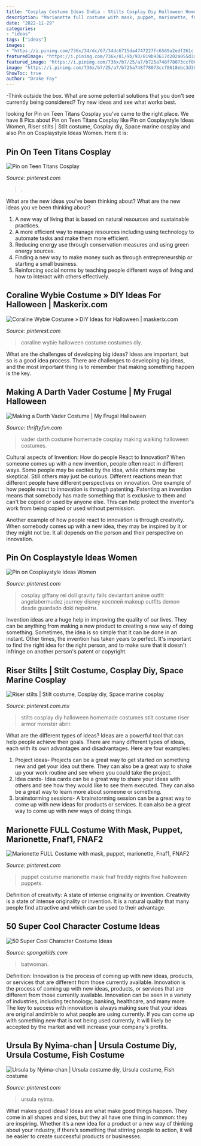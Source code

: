 ```yaml
---
title: "Cosplay Costume Ideas India - Stilts Cosplay Diy Halloween Homemade Costumes Stilt Costume Riser Armor Monster Abrir"
description: "Marionette full costume with mask, puppet, marionette, fnaf1, fnaf2"
date: "2022-11-29"
categories:
- "ideas"
tags: ["ideas"]
images:
- "https://i.pinimg.com/736x/34/dc/67/34dc6715da4747227fc6569a2edf261c.jpg"
featuredImage: "https://i.pinimg.com/736x/81/9b/93/819b93617d202a055d3a755479803e8e.jpg"
featured_image: "https://i.pinimg.com/736x/b7/25/a7/b725a748f78073ccf0618ebc3d3808a9.jpg"
image: "https://i.pinimg.com/736x/b7/25/a7/b725a748f78073ccf0618ebc3d3808a9.jpg"
ShowToc: true
author: "Drake Fay"
---
```



-Think outside the box. What are some potential solutions that you don't see currently being considered? Try new ideas and see what works best. 

	

		
looking for Pin on Teen Titans Cosplay you've came to the right place. We have 8 Pics about Pin on Teen Titans Cosplay like Pin on Cosplaystyle Ideas Women, Riser stilts | Stilt costume, Cosplay diy, Space marine cosplay and also Pin on Cosplaystyle Ideas Women. Here it is:
		
    
## Pin On Teen Titans Cosplay

<img loading=lazy src="https://i.pinimg.com/736x/cb/08/0d/cb080d90422c250080b7befe68154700.jpg" onerror="this.onerror=null;this.src='https://tse3.mm.bing.net/th?id=OIP.KpRj3yaM99JiyJzQ5uM54QHaK-&amp;pid=15.1';" alt="Pin on Teen Titans Cosplay">

_Source: pinterest.com_

>. 

	

What are the new ideas you’ve been thinking about?
What are the new ideas you ve been thinking about? 

1. A new way of living that is based on natural resources and sustainable practices. 
2. A more efficient way to manage resources including using technology to automate tasks and make them more efficient. 
3. Reducing energy use through conservation measures and using green energy sources. 
4. Finding a new way to make money such as through entrepreneurship or starting a small business. 
5. Reinforcing social norms by teaching people different ways of living and how to interact with others effectively.

    
## Coraline Wybie Costume » DIY Ideas For Halloween | Maskerix.com

<img loading=lazy src="https://i.pinimg.com/736x/81/9b/93/819b93617d202a055d3a755479803e8e.jpg" onerror="this.onerror=null;this.src='https://tse3.mm.bing.net/th?id=OIP.6n-UA41EUHgnXwxDPyyYmwAAAA&amp;pid=15.1';" alt="Coraline Wybie Costume » DIY Ideas for Halloween | maskerix.com">

_Source: pinterest.com_

>coraline wybie halloween costume costumes diy. 

	

What are the challenges of developing big ideas?
Ideas are important, but so is a good idea process. There are challenges to developing big ideas, and the most important thing is to remember that making something happen is the key.

    
## Making A Darth Vader Costume | My Frugal Halloween

<img loading=lazy src="https://img.thrfun.com/img/005/152/darth_vader_x.jpg" onerror="this.onerror=null;this.src='https://tse1.mm.bing.net/th?id=OIP.ThLLWg75tG6PtTzuPaH17AHaLG&amp;pid=15.1';" alt="Making a Darth Vader Costume | My Frugal Halloween">

_Source: thriftyfun.com_

>vader darth costume homemade cosplay making walking halloween costumes. 

	

Cultural aspects of Invention: How do people React to Innovation?
When someone comes up with a new invention, people often react in different ways. Some people may be excited by the idea, while others may be skeptical. Still others may just be curious. Different reactions mean that different people have different perspectives on innovation. 
One example of how people react to innovation is through patenting. Patenting an invention means that somebody has made something that is exclusive to them and can't be copied or used by anyone else. This can help protect the inventor's work from being copied or used without permission. 

Another example of how people react to innovation is through creativity. When somebody comes up with a new idea, they may be inspired by it or they might not be. It all depends on the person and their perspective on innovation.

    
## Pin On Cosplaystyle Ideas Women

<img loading=lazy src="https://i.pinimg.com/736x/34/dc/67/34dc6715da4747227fc6569a2edf261c.jpg" onerror="this.onerror=null;this.src='https://tse4.mm.bing.net/th?id=OIP.I7MK_5801fZdWnIT4-Xo1QHaLH&amp;pid=15.1';" alt="Pin on Cosplaystyle Ideas Women">

_Source: pinterest.com_

>cosplay giffany rei doll gravity falls deviantart anime outfit angelabermudez journey disney косплей makeup outfits demon desde guardado doki перейти. 

	

Invention ideas are a huge help in improving the quality of our lives. They can be anything from making a new product to creating a new way of doing something. Sometimes, the idea is so simple that it can be done in an instant. Other times, the invention has taken years to perfect. It's important to find the right idea for the right person, and to make sure that it doesn't infringe on another person's patent or copyright.

    
## Riser Stilts | Stilt Costume, Cosplay Diy, Space Marine Cosplay

<img loading=lazy src="https://i.pinimg.com/736x/cf/17/10/cf17107bc5520d3343b88a6100c03ecb.jpg" onerror="this.onerror=null;this.src='https://tse2.mm.bing.net/th?id=OIP.R-OJ4u6_hQ9jF_YX9YQHQAHaJ4&amp;pid=15.1';" alt="Riser stilts | Stilt costume, Cosplay diy, Space marine cosplay">

_Source: pinterest.com.mx_

>stilts cosplay diy halloween homemade costumes stilt costume riser armor monster abrir. 

	

What are the different types of ideas?
Ideas are a powerful tool that can help people achieve their goals. There are many different types of ideas, each with its own advantages and disadvantages. Here are four examples: 
1. Project ideas- Projects can be a great way to get started on something new and get your idea out there. They can also be a great way to shake up your work routine and see where you could take the project. 
2. Idea cards- Idea cards can be a great way to share your ideas with others and see how they would like to see them executed. They can also be a great way to learn more about someone or something. 
3. brainstorming sessions- A brainstorming session can be a great way to come up with new ideas for products or services. It can also be a great way to come up with new ways of doing things.

    
## Marionette FULL Costume With Mask, Puppet, Marionette, Fnaf1, FNAF2

<img loading=lazy src="https://i.pinimg.com/736x/b7/25/a7/b725a748f78073ccf0618ebc3d3808a9.jpg" onerror="this.onerror=null;this.src='https://tse1.mm.bing.net/th?id=OIP.nPcoY4Ps5NZDIz2FlB7xsgHaJ3&amp;pid=15.1';" alt="Marionette FULL Costume with mask, puppet, marionette, Fnaf1, FNAF2">

_Source: pinterest.com_

>puppet costume marionette mask fnaf freddy nights five halloween puppets. 

	

Definition of creativity: A state of intense originality or invention.
Creativity is a state of intense originality or invention. It is a natural quality that many people find attractive and which can be used to their advantage.

    
## 50 Super Cool Character Costume Ideas

<img loading=lazy src="https://spongekids.com/wp-content/uploads/2014/10/super-cool-costume-ideas/30-batwoman-costume.jpg" onerror="this.onerror=null;this.src='https://tse3.mm.bing.net/th?id=OIP.OKnekT2OwZNeOfSmlhvEAAHaLI&amp;pid=15.1';" alt="50 Super Cool Character Costume Ideas">

_Source: spongekids.com_

>batwoman. 

	

Definition: Innovation is the process of coming up with new ideas, products, or services that are different from those currently available.
Innovation is the process of coming up with new ideas, products, or services that are different from those currently available. Innovation can be seen in a variety of industries, including technology, banking, healthcare, and many more. The key to success with innovation is always making sure that your ideas are original andimble to what people are using currently. If you can come up with something new that is not being used currently, it will likely be accepted by the market and will increase your company's profits.

    
## Ursula By Nyima-chan | Ursula Costume Diy, Ursula Costume, Fish Costume

<img loading=lazy src="https://i.pinimg.com/736x/48/5b/ba/485bba553ee784aef8c31cc66e9b998e.jpg" onerror="this.onerror=null;this.src='https://tse4.mm.bing.net/th?id=OIP.wG1vgNY1OvLoIxMT8JUzIQHaJ3&amp;pid=15.1';" alt="Ursula by Nyima-chan | Ursula costume diy, Ursula costume, Fish costume">

_Source: pinterest.com_

>ursula nyima. 

	

What makes good ideas?
Ideas are what make good things happen. They come in all shapes and sizes, but they all have one thing in common: they are inspiring. Whether it’s a new idea for a product or a new way of thinking about your industry, if there’s something that stirring people to action, it will be easier to create successful products or businesses.

